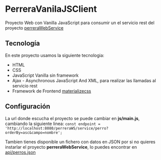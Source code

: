# PerreraVanilaJSClient

Proyecto Web con Vanilla JavaScript para consumir un el servicio rest del proyecto [perreraWebService](https://github.com/ipartek/perreraWebService)

## Tecnología
En este proyecto usamos la siguiente tecnologia:

- HTML
- CSS
- JavaScript Vanilla sin framework
- Ajax - Asynchronous JavaScript And XML, para realizar las llamadas al servicio rest
- Framework de Frontend [materializecss](https://materializecss.com)

## Configuración

La url donde escucha el proyecto se puede cambiar en **js/main.js**, cambiando la siguiente linea:
`const endpoint = 'http://localhost:8080/perreraWS/service/perro?orderBy=asc&campo=nombre';` 

Tambien tienes disponible un fichero con datos en JSON por si no quieres instarlar el proyecto **perreraWebService**, lo puedes encontrar en [api/perros.json](https://github.com/ipartek/PerreraVanilaJSClient/tree/master/api)


